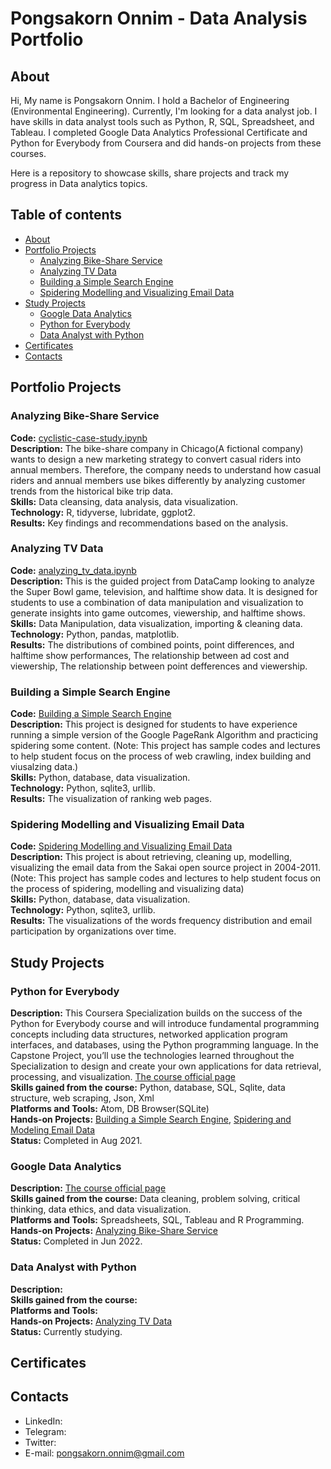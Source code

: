 # Pongsakorn Onnim - Data Analysis Portfolio

## About

Hi, My name is Pongsakorn Onnim. I hold a Bachelor of Engineering (Environmental Engineering). Currently, I'm looking for a data analyst job. I have skills in data analyst tools such as Python, R, SQL, Spreadsheet, and Tableau. I completed Google Data Analytics Professional Certificate and Python for Everybody from Coursera and did hands-on projects from these courses.

Here is a repository to showcase skills, share projects and track my progress in Data analytics topics.


## Table of contents
- [About](#about)
- [Portfolio Projects](#portfolio-projects)
	+ [Analyzing Bike-Share Service](#analyzing-bike-share-service)
  + [Analyzing TV Data](#analyzing-tv-data)
  + [Building a Simple Search Engine](#building-a-simple-search-engine)
  + [Spidering Modelling and Visualizing Email Data](#spidering-modelling-and-visualizing-email-data)
- [Study Projects](#study-projects)  
	+ [Google Data Analytics](#google-data-analytics)
	+ [Python for Everybody](#python-for-everybody)
	+ [Data Analyst with Python](#data-analyst-with-python)
- [Certificates](#certificates)
- [Contacts](#contacts)

## Portfolio Projects

### Analyzing Bike-Share Service
**Code:** [cyclistic-case-study.ipynb](https://github.com/pongsakorn-onnim/portfolio/blob/main/Analyzing%20Bike-Share%20Service(R)/cyclistic-case-study.ipynb)\
**Description:** The bike-share company in Chicago(A fictional company) wants to design a new marketing strategy to convert casual riders into annual members. Therefore, the company needs to understand how casual riders and annual members use bikes differently by analyzing customer trends from the historical bike trip data.\
**Skills:** Data cleansing, data analysis, data visualization.\
**Technology:** R, tidyverse, lubridate, ggplot2.\
**Results:** Key findings and recommendations based on the analysis.

### Analyzing TV Data
**Code:** [analyzing_tv_data.ipynb](https://github.com/pongsakorn-onnim/portfolio/blob/main/Analyzing%20TV%20Data/analyzing_tv_data.ipynb)\
**Description:** This is the guided project from DataCamp looking to analyze the Super Bowl game, television, and halftime show data. It is designed for students to use a combination of data manipulation and visualization to generate insights into game outcomes, viewership, and halftime shows.\
**Skills:** Data Manipulation, data visualization, importing & cleaning data.\
**Technology:** Python, pandas, matplotlib.\
**Results:** The distributions of combined points, point differences, and halftime show performances, The relationship between ad cost and viewership, The relationship between point defferences and viewership.

### Building a Simple Search Engine
**Code:** [Building a Simple Search Engine](https://github.com/pongsakorn-onnim/portfolio/tree/main/Building%20a%20Simple%20Search%20Engine) \
**Description:** This project is designed for students to have experience running a simple version of the Google PageRank Algorithm and practicing spidering some content. (Note: This project has sample codes and lectures to help student focus on the process of web crawling, index building and viusalzing data.)\
**Skills:** Python, database, data visualization.\
**Technology:** Python, sqlite3, urllib.\
**Results:** The visualization of ranking web pages.

### Spidering Modelling and Visualizing Email Data
**Code:** [Spidering Modelling and Visualizing Email Data](https://github.com/pongsakorn-onnim/portfolio/tree/main/Spidering%2C%20Modelling%2C%20and%20Visualizing%20Email%20Data)\
**Description:** This project is about retrieving, cleaning up, modelling, visualizing the email data from the Sakai open source project in 2004-2011. (Note: This project has sample codes and lectures to help student focus on the process of spidering, modelling and visualizing data)\
**Skills:** Python, database, data visualization.\
**Technology:** Python, sqlite3, urllib.\
**Results:** The visualizations of the words frequency distribution and email participation by organizations over time.

## Study Projects
### Python for Everybody
**Description:** This Coursera Specialization builds on the success of the Python for Everybody course and will introduce fundamental programming concepts including data structures, networked application program interfaces, and databases, using the Python programming language. In the Capstone Project, you’ll use the technologies learned throughout the Specialization to design and create your own  applications for data retrieval, processing, and visualization. [The course official page](https://www.coursera.org/specializations/python)\
**Skills gained from the course:** Python, database, SQL, Sqlite, data structure, web scraping, Json, Xml \
**Platforms and Tools:** Atom, DB Browser(SQLite) \
**Hands-on Projects:** [Building a Simple Search Engine](#building-a-simple-search-engine), [Spidering and Modeling Email Data](#spidering-and-modeling-email-data)\
**Status:** Completed in Aug 2021.

### Google Data Analytics
**Description:** [The course official page](https://www.coursera.org/professional-certificates/google-data-analytics?utm_source=gg&utm_medium=sem&utm_campaign=15-GoogleDataAnalytics-ROW&utm_content=B2C&campaignid=12566515400&adgroupid=117869292685&device=c&keyword=coursera%20data%20analytics%20course&matchtype=b&network=g&devicemodel=&adpostion=&creativeid=507290840624&hide_mobile_promo&gclid=CjwKCAjw_b6WBhAQEiwAp4HyIErj3Nu4Qg9uvpXXpoMSwKVq9CTXE9zrt0-79c3Y9hI0iWzs_nnNmRoCgygQAvD_BwE) \
**Skills gained from the course:** Data cleaning, problem solving, critical thinking, data ethics, and data visualization. \
**Platforms and Tools:** Spreadsheets, SQL, Tableau and R Programming. \
**Hands-on Projects:** [Analyzing Bike-Share Service](#analyzing-bike-share-service) \
**Status:** Completed in Jun 2022.

### Data Analyst with Python
**Description:** \
**Skills gained from the course:**  \
**Platforms and Tools:** \
**Hands-on Projects:** [Analyzing TV Data](#analyzing-tv-data) \
**Status:** Currently studying.

## Certificates
## Contacts
- LinkedIn: []()
- Telegram: []()
- Twitter: []()
- E-mail: pongsakorn.onnim@gmail.com


